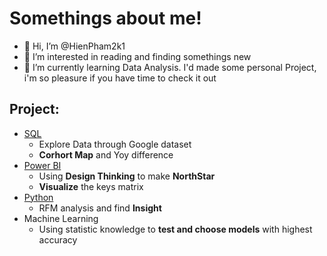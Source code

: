 # Somethings about me!
- 👋 Hi, I’m @HienPham2k1
- 👀 I’m interested in reading and finding somethings new
- 🌱 I’m currently learning Data Analysis.
  I'd made some personal Project, i'm so pleasure if you have time to check it out
## Project: 
- [SQL](https://github.com/HienPham2k1/SQL)
  - Explore Data through Google dataset
  - **Corhort Map** and Yoy difference 
- [Power BI](https://github.com/HienPham2k1/Power-Bi)
  - Using **Design Thinking** to make **NorthStar**
  - **Visualize** the keys matrix 
- [Python](https://github.com/HienPham2k1/Python)
  - RFM analysis and find **Insight**
- Machine Learning
  - Using statistic knowledge to **test and choose models** with highest accuracy
<!---
HienPham2k1/HienPham2k1 is a ✨ special ✨ repository because its `README.md` (this file) appears on your GitHub profile.
You can click the Preview link to take a look at your changes.
--->
